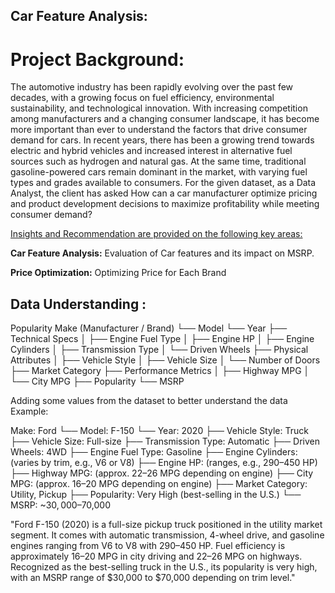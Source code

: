## Car Feature Analysis:

# Project Background:
The automotive industry has been rapidly evolving over the past few decades, with a growing focus on fuel efficiency, environmental sustainability, and technological innovation. With increasing competition among manufacturers and a changing consumer landscape, it has become more important than ever to understand the factors that drive consumer demand for cars.
In recent years, there has been a growing trend towards electric and hybrid vehicles and increased interest in alternative fuel sources such as hydrogen and natural gas. At the same time, traditional gasoline-powered cars remain dominant in the market, with varying fuel types and grades available to consumers.
For the given dataset, as a Data Analyst, the client has asked How can a car manufacturer optimize pricing and product development decisions to maximize profitability while meeting consumer demand?

<ins> Insights and Recommendation are provided on the following key areas:</ins>

**Car Feature Analysis:** Evaluation of Car features and its impact on MSRP.

**Price Optimization:** Optimizing Price for Each Brand


## Data Understanding :

Popularity
Make (Manufacturer / Brand)
 └── Model
      └── Year
           ├── Technical Specs
           │     ├── Engine Fuel Type
           │     ├── Engine HP
           │     ├── Engine Cylinders
           │     ├── Transmission Type
           │     └── Driven Wheels
           ├── Physical Attributes
           │     ├── Vehicle Style
           │     ├── Vehicle Size
           │     └── Number of Doors
           ├── Market Category
           ├── Performance Metrics
           │     ├── Highway MPG
           │     └── City MPG
           ├── Popularity
           └── MSRP

Adding some values from the dataset to better understand the data Example:


Make: Ford
└── Model: F-150
      └── Year: 2020
           ├── Vehicle Style: Truck
           ├── Vehicle Size: Full-size
           ├── Transmission Type: Automatic
           ├── Driven Wheels: 4WD
           ├── Engine Fuel Type: Gasoline
           ├── Engine Cylinders: (varies by trim, e.g., V6 or V8)
           ├── Engine HP: (ranges, e.g., 290–450 HP)
           ├── Highway MPG: (approx. 22–26 MPG depending on engine)
           ├── City MPG: (approx. 16–20 MPG depending on engine)
           ├── Market Category: Utility, Pickup
           ├── Popularity: Very High (best-selling in the U.S.)
           └── MSRP: ~$30,000–$70,000 

"Ford F-150 (2020) is a full-size pickup truck positioned in the utility market segment. It comes with automatic transmission, 4-wheel drive, and gasoline engines ranging from V6 to V8 with 290–450 HP. Fuel efficiency is approximately 16–20 MPG in city driving and 22–26 MPG on highways. Recognized as the best-selling truck in the U.S., its popularity is very high, with an MSRP range of $30,000 to $70,000 depending on trim level."




